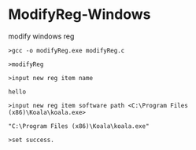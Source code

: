 # ModifyReg-Windows

modify windows reg

    >gcc -o modifyReg.exe modifyReg.c
    
    >modifyReg
  
    >input new reg item name
    
    hello
    
    >input new reg item software path <C:\Program Files (x86)\Koala\koala.exe>
    
    "C:\Program Files (x86)\Koala\koala.exe"
    
    >set success.
